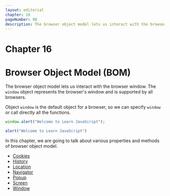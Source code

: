```yaml
---
layout: editorial
chapter: 16
pageNumber: 98
description: The browser object model lets us interact with the browser window. Through it one can control or manipulate various aspects of the browser, such as the window, frames, history, location, and more.
---
```


# Chapter 16
# Browser Object Model (BOM)

The browser object model lets us interact with the browser window. The `window` object represents the browser's window and is supported by all browsers.

Object `window` is the default object for a browser, so we can specify `window` or call directly all the functions.

```javascript
window.alert("Welcome to Learn JavaScript");  

alert("Welcome to Learn JavaScript")
```

In this chapter, we are going to talk about various properties and methods of browser object model.
* [Cookies](./cookies.md)
* [History](./history.md)
* [Location](./location.md)
* [Navigator](./navigator.md)
* [Popup](./popup.md)
* [Screen](./screen.md)
* [Window](./window.md)





